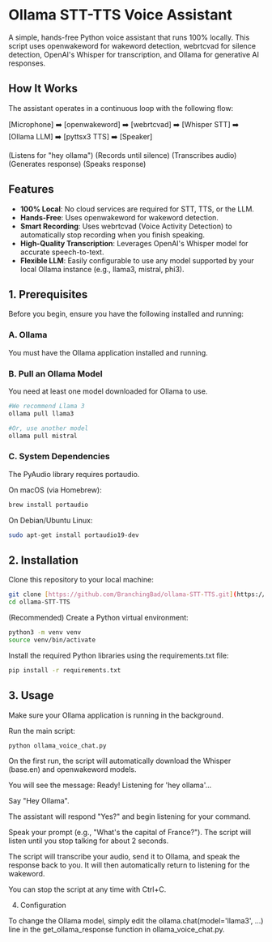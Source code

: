 # Ollama STT-TTS Voice Assistant

A simple, hands-free Python voice assistant that runs 100% locally. This script uses openwakeword for wakeword detection, webrtcvad for silence detection, OpenAI's Whisper for transcription, and Ollama for generative AI responses.

## How It Works

The assistant operates in a continuous loop with the following flow:

[Microphone] ➡️ [openwakeword] ➡️ [webrtcvad] ➡️ [Whisper STT] ➡️ [Ollama LLM] ➡️ [pyttsx3 TTS] ➡️ [Speaker]

(Listens for "hey ollama") (Records until silence) (Transcribes audio) (Generates response) (Speaks response)

## Features
- **100% Local**: No cloud services are required for STT, TTS, or the LLM.
- **Hands-Free**: Uses openwakeword for wakeword detection.
- **Smart Recording**: Uses webrtcvad (Voice Activity Detection) to automatically stop recording when you finish speaking.
- **High-Quality Transcription**: Leverages OpenAI's Whisper model for accurate speech-to-text.
- **Flexible LLM**: Easily configurable to use any model supported by your local Ollama instance (e.g., llama3, mistral, phi3).

## 1. Prerequisites

Before you begin, ensure you have the following installed and running:

### A. Ollama

You must have the Ollama application installed and running.

### B. Pull an Ollama Model

You need at least one model downloaded for Ollama to use.
```bash 
#We recommend Llama 3
ollama pull llama3

#Or, use another model
ollama pull mistral
```

### C. System Dependencies

The PyAudio library requires portaudio.

On macOS (via Homebrew):
```bash
brew install portaudio
```

On Debian/Ubuntu Linux:
```bash
sudo apt-get install portaudio19-dev
```

## 2. Installation

Clone this repository to your local machine:
```bash
git clone [https://github.com/BranchingBad/ollama-STT-TTS.git](https://github.com/BranchingBad/ollama-STT-TTS.git)
cd ollama-STT-TTS
```

(Recommended) Create a Python virtual environment:
```bash
python3 -m venv venv
source venv/bin/activate
```

Install the required Python libraries using the requirements.txt file:
```bash
pip install -r requirements.txt
```

## 3. Usage

Make sure your Ollama application is running in the background.

Run the main script:
```bash
python ollama_voice_chat.py
```

On the first run, the script will automatically download the Whisper (base.en) and openwakeword models.

You will see the message: Ready! Listening for 'hey ollama'...

Say "Hey Ollama".

The assistant will respond "Yes?" and begin listening for your command.

Speak your prompt (e.g., "What's the capital of France?"). The script will listen until you stop talking for about 2 seconds.

The script will transcribe your audio, send it to Ollama, and speak the response back to you. It will then automatically return to listening for the wakeword.

You can stop the script at any time with Ctrl+C.

4. Configuration

To change the Ollama model, simply edit the ollama.chat(model='llama3', ...) line in the get_ollama_response function in ollama_voice_chat.py.
